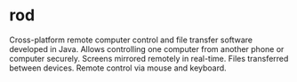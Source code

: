 # rod
Cross-platform remote computer control and file transfer software developed in Java. Allows controlling one computer from another phone or computer securely. Screens mirrored remotely in real-time. Files transferred between devices. Remote control via mouse and keyboard.
